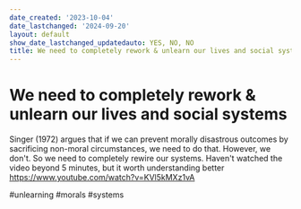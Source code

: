 ```yaml
---
date_created: '2023-10-04'
date_lastchanged: '2024-09-20'
layout: default
show_date_lastchanged_updatedauto: YES, NO, NO
title: We need to completely rework & unlearn our lives and social systems
---
```

# We need to completely rework & unlearn our lives and social systems


Singer (1972) argues that if we can prevent morally disastrous outcomes by sacrificing non-moral circumstances, we need to do that. However, we don't. So we need to completely rewire our systems. Haven't watched the video beyond 5 minutes, but it worth understanding better
https://www.youtube.com/watch?v=KVl5kMXz1vA 

#unlearning #morals #systems